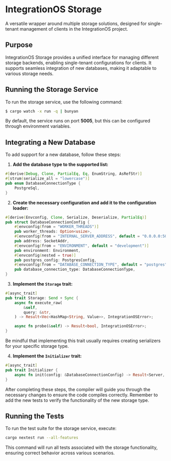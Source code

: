 # IntegrationOS Storage

A versatile wrapper around multiple storage solutions, designed for single-tenant management of clients in the IntegrationOS project.

## Purpose

IntegrationOS Storage provides a unified interface for managing different storage backends, enabling single-tenant configurations for clients. It supports seamless integration of new databases, making it adaptable to various storage needs.

## Running the Storage Service

To run the storage service, use the following command:

```bash
$ cargo watch -x run -q | bunyan
```

By default, the service runs on port **5005**, but this can be configured through environment variables.

## Integrating a New Database

To add support for a new database, follow these steps:

1. **Add the database type to the supported list:**

```rust
#[derive(Debug, Clone, PartialEq, Eq, EnumString, AsRefStr)]
#[strum(serialize_all = "lowercase")]
pub enum DatabaseConnectionType {
    PostgreSql,
}
```

2. **Create the necessary configuration and add it to the configuration loader:**

```rust
#[derive(Envconfig, Clone, Serialize, Deserialize, PartialEq)]
pub struct DatabaseConnectionConfig {
    #[envconfig(from = "WORKER_THREADS")]
    pub worker_threads: Option<usize>,
    #[envconfig(from = "INTERNAL_SERVER_ADDRESS", default = "0.0.0.0:5005")]
    pub address: SocketAddr,
    #[envconfig(from = "ENVIRONMENT", default = "development")]
    pub environment: Environment,
    #[envconfig(nested = true)]
    pub postgres_config: PostgresConfig,
    #[envconfig(from = "DATABASE_CONNECTION_TYPE", default = "postgres")]
    pub database_connection_type: DatabaseConnectionType,
}
```

3. **Implement the `Storage` trait:**

```rust
#[async_trait]
pub trait Storage: Send + Sync {
    async fn execute_raw(
        &self,
        query: &str,
    ) -> Result<Vec<HashMap<String, Value>>, IntegrationOSError>;

    async fn probe(&self) -> Result<bool, IntegrationOSError>;
}
```

Be mindful that implementing this trait usually requires creating serializers for your specific storage type.

4. **Implement the `Initializer` trait:**

```rust
#[async_trait]
pub trait Initializer {
    async fn init(config: &DatabaseConnectionConfig) -> Result<Server, anyhow::Error>;
}
```

After completing these steps, the compiler will guide you through the necessary changes to ensure the code compiles correctly. Remember to add the new
tests to verify the functionality of the new storage type.

## Running the Tests

To run the test suite for the storage service, execute:

```bash
cargo nextest run --all-features
```

This command will run all tests associated with the storage functionality, ensuring correct behavior across various scenarios.

